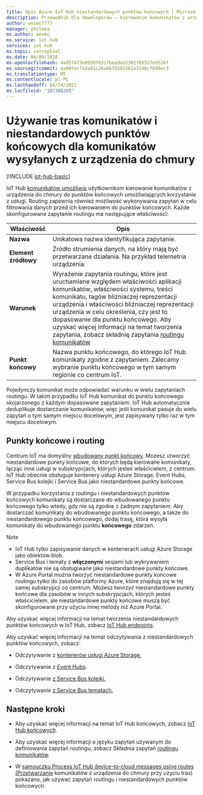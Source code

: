 ```yaml
---
title: Opis Azure IoT Hub niestandardowych punktów końcowych | Microsoft Docs
description: Przewodnik dla deweloperów — kierowanie komunikatów z urządzenia do chmury do niestandardowych punktów końcowych przy użyciu zapytań routingu.
author: wesmc7777
manager: philmea
ms.author: wesmc
ms.service: iot-hub
services: iot-hub
ms.topic: conceptual
ms.date: 04/09/2018
ms.openlocfilehash: 4ad57473e0950f031fbeadee2302f85557ed526f
ms.sourcegitcommit: aa00fecfa3ad1c26ab6f5502163a3246cfb99ec3
ms.translationtype: MT
ms.contentlocale: pl-PL
ms.lasthandoff: 04/14/2021
ms.locfileid: "107388265"
---
```

# <a name="use-message-routes-and-custom-endpoints-for-device-to-cloud-messages"></a>Używanie tras komunikatów i niestandardowych punktów końcowych dla komunikatów wysyłanych z urządzenia do chmury

[!INCLUDE [iot-hub-basic](../../includes/iot-hub-basic-partial.md)]

IoT Hub [komunikatów umożliwia](iot-hub-devguide-routing-query-syntax.md) użytkownikom kierowanie komunikatów z urządzenia do chmury do punktów końcowych umożliwiających korzystanie z usługi. Routing zapewnia również możliwość wykonywania zapytań w celu filtrowania danych przed ich kierowaniem do punktów końcowych. Każde skonfigurowane zapytanie routingu ma następujące właściwości:

| Właściwość      | Opis |
| ------------- | ----------- |
| **Nazwa**      | Unikatowa nazwa identyfikująca zapytanie. |
| **Element źródłowy**    | Źródło strumienia danych, na który mają być przetwarzane działania. Na przykład telemetria urządzenia. |
| **Warunek** | Wyrażenie zapytania routingu, które jest uruchamiane względem właściwości aplikacji komunikatów, właściwości systemu, treści komunikatu, tagów bliźniaczej reprezentacji urządzenia i właściwości bliźniaczej reprezentacji urządzenia w celu określenia, czy jest to dopasowanie dla punktu końcowego. Aby uzyskać więcej informacji na temat tworzenia zapytania, zobacz składnię zapytania [routingu komunikatów](iot-hub-devguide-routing-query-syntax.md) |
| **Punkt końcowy**  | Nazwa punktu końcowego, do którego IoT Hub komunikaty zgodne z zapytaniem. Zalecamy wybranie punktu końcowego w tym samym regionie co centrum IoT. |

Pojedynczy komunikat może odpowiadać warunku w wielu zapytaniach routingu. W takim przypadku IoT Hub komunikat do punktu końcowego skojarzonego z każdym dopasowane zapytaniem. IoT Hub automatycznie deduplikuje dostarczanie komunikatów, więc jeśli komunikat pasuje do wielu zapytań o tym samym miejscu docelowym, jest zapisywany tylko raz w tym miejscu docelowym.

## <a name="endpoints-and-routing"></a>Punkty końcowe i routing

Centrum IoT ma domyślny [wbudowany punkt końcowy](iot-hub-devguide-messages-read-builtin.md). Możesz utworzyć niestandardowe punkty końcowe, do których będą kierowane komunikaty, łącząc inne usługi w subskrypcjach, których jesteś właścicielem, z centrum. IoT Hub obecnie obsługuje kontenery usługi Azure Storage, Event Hubs, Service Bus kolejki i Service Bus jako niestandardowe punkty końcowe.

W przypadku korzystania z routingu i niestandardowych punktów końcowych komunikaty są dostarczane do wbudowanego punktu końcowego tylko wtedy, gdy nie są zgodne z żadnym zapytaniem. Aby dostarczać komunikaty do wbudowanego punktu końcowego, a także do niestandardowego punktu końcowego, dodaj trasę, która wysyła komunikaty do wbudowanego punktu **końcowego** zdarzeń.

> [!NOTE]
> * IoT Hub tylko zapisywanie danych w kontenerach usługi Azure Storage jako obiektów blob.
> * Service Bus i tematy z **włączonymi**  sesjami lub wykrywaniem duplikatów nie są obsługiwane jako niestandardowe punkty końcowe.
> * W Azure Portal można tworzyć niestandardowe punkty końcowe routingu tylko do zasobów platformy Azure, które znajdują się w tej samej subskrypcji co centrum. Możesz tworzyć niestandardowe punkty końcowe dla zasobów w innych subskrypcjach, których jesteś właścicielem, ale niestandardowe punkty końcowe muszą być skonfigurowane przy użyciu innej metody niż Azure Portal.

Aby uzyskać więcej informacji na temat tworzenia niestandardowych punktów końcowych w IoT Hub, zobacz [IoT Hub endpoints](iot-hub-devguide-endpoints.md).

Aby uzyskać więcej informacji na temat odczytywania z niestandardowych punktów końcowych, zobacz:

* Odczytywanie z [kontenerów usługi Azure Storage.](../storage/blobs/storage-blobs-introduction.md)

* Odczytywanie z [Event Hubs](../event-hubs/event-hubs-dotnet-standard-getstarted-send.md).

* Odczytywanie [z Service Bus kolejki.](../service-bus-messaging/service-bus-dotnet-get-started-with-queues.md)

* Odczytywanie [z Service Bus tematach.](../service-bus-messaging/service-bus-dotnet-how-to-use-topics-subscriptions.md)

## <a name="next-steps"></a>Następne kroki

* Aby uzyskać więcej informacji na temat IoT Hub końcowych, zobacz [IoT Hub końcowych](iot-hub-devguide-endpoints.md).

* Aby uzyskać więcej informacji o języku zapytań używanym do definiowania zapytań routingu, zobacz Składnia zapytań [routingu komunikatów](iot-hub-devguide-routing-query-syntax.md).

* W [samouczku Process IoT Hub device-to-cloud messages using routes (Przetwarzanie](tutorial-routing.md) komunikatów z urządzenia do chmury przy użyciu tras) pokazano, jak używać zapytań routingu i niestandardowych punktów końcowych.
